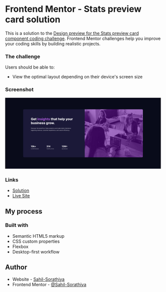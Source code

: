# Frontend Mentor - Stats preview card solution

This is a solution to the [Design preview for the Stats preview card component coding challenge](https://www.frontendmentor.io/challenges/stats-preview-card-component-8JqbgoU62). Frontend Mentor challenges help you improve your coding skills by building realistic projects. 

### The challenge

Users should be able to:

- View the optimal layout depending on their device's screen size

### Screenshot

![](./screenshot.png)

### Links

- [Solution](https://www.frontendmentor.io/solutions/responsive-stats-preview-card-component-YXbloDRT2)
- [Live Site](https://upbeat-aryabhata-a99247.netlify.app/)

## My process

### Built with

- Semantic HTML5 markup
- CSS custom properties
- Flexbox
- Desktop-first workflow

## Author

- Website - [Sahil-Sorathiya](https://www.github.com/Sahil-Sorathiya)
- Frontend Mentor - [@Sahil-Sorathiya](https://www.frontendmentor.io/profile/Sahil-Sorathiya)
